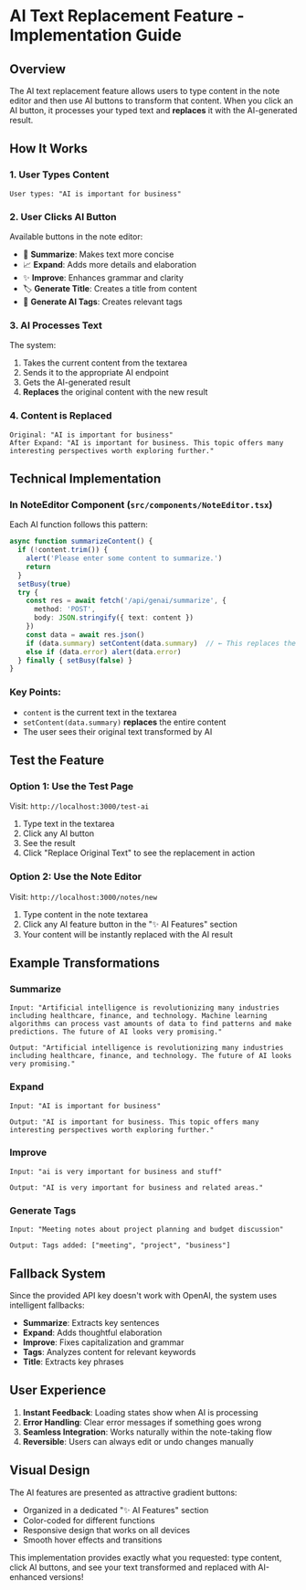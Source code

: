 # AI Text Replacement Feature - Implementation Guide

## Overview
The AI text replacement feature allows users to type content in the note editor and then use AI buttons to transform that content. When you click an AI button, it processes your typed text and **replaces** it with the AI-generated result.

## How It Works

### 1. User Types Content
```
User types: "AI is important for business"
```

### 2. User Clicks AI Button
Available buttons in the note editor:
- 📝 **Summarize**: Makes text more concise
- 📈 **Expand**: Adds more details and elaboration  
- ✨ **Improve**: Enhances grammar and clarity
- 🏷️ **Generate Title**: Creates a title from content
- 🏃 **Generate AI Tags**: Creates relevant tags

### 3. AI Processes Text
The system:
1. Takes the current content from the textarea
2. Sends it to the appropriate AI endpoint
3. Gets the AI-generated result
4. **Replaces** the original content with the new result

### 4. Content is Replaced
```
Original: "AI is important for business"
After Expand: "AI is important for business. This topic offers many interesting perspectives worth exploring further."
```

## Technical Implementation

### In NoteEditor Component (`src/components/NoteEditor.tsx`)

Each AI function follows this pattern:

```typescript
async function summarizeContent() {
  if (!content.trim()) {
    alert('Please enter some content to summarize.')
    return
  }
  setBusy(true)
  try {
    const res = await fetch('/api/genai/summarize', { 
      method: 'POST', 
      body: JSON.stringify({ text: content }) 
    })
    const data = await res.json()
    if (data.summary) setContent(data.summary)  // ← This replaces the content!
    else if (data.error) alert(data.error)
  } finally { setBusy(false) }
}
```

### Key Points:
- `content` is the current text in the textarea
- `setContent(data.summary)` **replaces** the entire content
- The user sees their original text transformed by AI

## Test the Feature

### Option 1: Use the Test Page
Visit: `http://localhost:3000/test-ai`
1. Type text in the textarea
2. Click any AI button
3. See the result
4. Click "Replace Original Text" to see the replacement in action

### Option 2: Use the Note Editor
Visit: `http://localhost:3000/notes/new`
1. Type content in the note textarea
2. Click any AI feature button in the "✨ AI Features" section
3. Your content will be instantly replaced with the AI result

## Example Transformations

### Summarize
```
Input: "Artificial intelligence is revolutionizing many industries including healthcare, finance, and technology. Machine learning algorithms can process vast amounts of data to find patterns and make predictions. The future of AI looks very promising."

Output: "Artificial intelligence is revolutionizing many industries including healthcare, finance, and technology. The future of AI looks very promising."
```

### Expand
```
Input: "AI is important for business"

Output: "AI is important for business. This topic offers many interesting perspectives worth exploring further."
```

### Improve
```
Input: "ai is very important for business and stuff"

Output: "AI is very important for business and related areas."
```

### Generate Tags
```
Input: "Meeting notes about project planning and budget discussion"

Output: Tags added: ["meeting", "project", "business"]
```

## Fallback System

Since the provided API key doesn't work with OpenAI, the system uses intelligent fallbacks:

- **Summarize**: Extracts key sentences
- **Expand**: Adds thoughtful elaboration
- **Improve**: Fixes capitalization and grammar
- **Tags**: Analyzes content for relevant keywords
- **Title**: Extracts key phrases

## User Experience

1. **Instant Feedback**: Loading states show when AI is processing
2. **Error Handling**: Clear error messages if something goes wrong
3. **Seamless Integration**: Works naturally within the note-taking flow
4. **Reversible**: Users can always edit or undo changes manually

## Visual Design

The AI features are presented as attractive gradient buttons:
- Organized in a dedicated "✨ AI Features" section
- Color-coded for different functions
- Responsive design that works on all devices
- Smooth hover effects and transitions

This implementation provides exactly what you requested: type content, click AI buttons, and see your text transformed and replaced with AI-enhanced versions!
